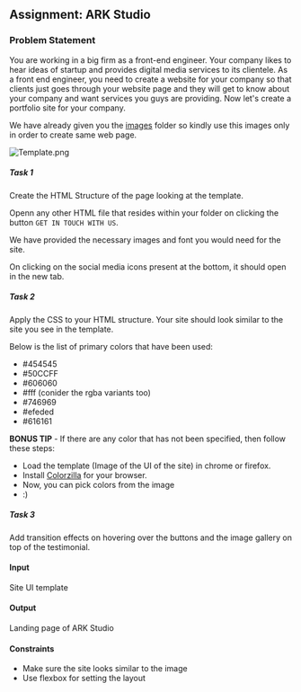 ﻿## Assignment: ARK Studio

### Problem Statement

You are working in a big firm as a front-end engineer. Your company likes to hear ideas of startup and provides digital media services to its clientele. As a front end engineer, you need to create a website for your company so that clients just goes through your website page and they will get to know about your company and want services you guys are providing. Now let's create a portfolio site for your company. 

We have already given you the [images](img) folder so kindly use this images only in order to create same web page.


![Template.png](./template.png)

##### Task 1

Create the HTML Structure of the page looking at the template.

Openn any other HTML file that resides within your folder on clicking the button `GET IN TOUCH WITH US`.

We have provided the necessary images and font you would need for the site.

On clicking on the social media icons present at the bottom, it should open in the new tab.

##### Task 2

Apply the CSS to your HTML structure. Your site should look similar to the site you see in the template.

Below is the list of primary colors that have been used:

- #454545
- #50CCFF
- #606060
- #fff (conider the rgba variants too)
- #746969
- #efeded
- #616161

**BONUS TIP** - If there are any color that has not been specified, then follow these steps:

- Load the template (Image of the UI of the site) in chrome or firefox.
- Install [Colorzilla](https://www.colorzilla.com/chrome/help.html) for your browser.
- Now, you can pick colors from the image
- :)

##### Task 3

Add transition effects on hovering over the buttons and the image gallery on top of the testimonial.

#### Input

Site UI template

#### Output

Landing page of ARK Studio

#### Constraints

- Make sure the site looks similar to the image
- Use flexbox for setting the layout

